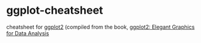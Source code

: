 ggplot-cheatsheet
=================

cheatsheet for [ggplot2](http://ggplot2.org/) (compiled from the book,
[ggplot2: Elegant Graphics for Data Analysis](http://www.amazon.com/dp/0387981403/ref=cm_sw_su_dp?tag=ggplot2-20)
